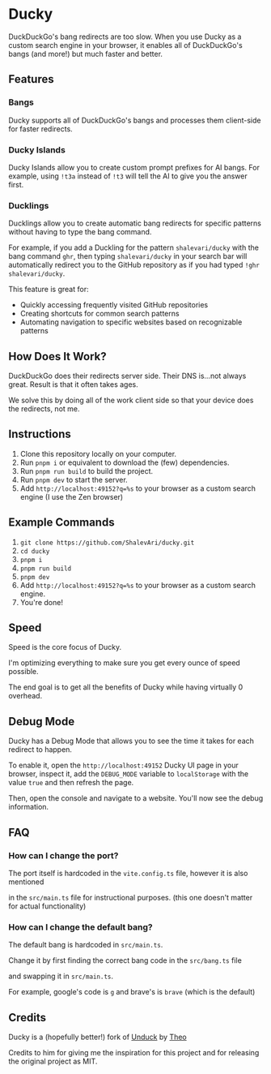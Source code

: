 # Ducky

DuckDuckGo's bang redirects are too slow. When you use Ducky as a custom search engine in your browser, it enables all of DuckDuckGo's bangs (and more!) but much faster and better.

## Features

### Bangs

Ducky supports all of DuckDuckGo's bangs and processes them client-side for faster redirects.

### Ducky Islands

Ducky Islands allow you to create custom prompt prefixes for AI bangs. For example, using `!t3a` instead of `!t3` will tell the AI to give you the answer first.

### Ducklings

Ducklings allow you to create automatic bang redirects for specific patterns without having to type the bang command.

For example, if you add a Duckling for the pattern `shalevari/ducky` with the bang command `ghr`, then typing `shalevari/ducky` in your search bar will automatically redirect you to the GitHub repository as if you had typed `!ghr shalevari/ducky`.

This feature is great for:

- Quickly accessing frequently visited GitHub repositories
- Creating shortcuts for common search patterns
- Automating navigation to specific websites based on recognizable patterns

## How Does It Work?

DuckDuckGo does their redirects server side. Their DNS is...not always great. Result is that it often takes ages.

We solve this by doing all of the work client side so that your device does the redirects, not me.

## Instructions

1. Clone this repository locally on your computer.
2. Run `pnpm i` or equivalent to download the (few) dependencies.
3. Run `pnpm run build` to build the project.
4. Run `pnpm dev` to start the server.
5. Add `http://localhost:49152?q=%s` to your browser as a custom search engine (I use the Zen browser)

## Example Commands

1. `git clone https://github.com/ShalevAri/ducky.git`
2. `cd ducky`
3. `pnpm i`
4. `pnpm run build`
5. `pnpm dev`
6. Add `http://localhost:49152?q=%s` to your browser as a custom search engine.
7. You're done!

## Speed

Speed is the core focus of Ducky.

I'm optimizing everything to make sure you get every ounce of speed possible.

The end goal is to get all the benefits of Ducky while having virtually 0 overhead.

## Debug Mode

Ducky has a Debug Mode that allows you to see the time it takes for each redirect to happen.

To enable it, open the `http://localhost:49152` Ducky UI page in your browser, inspect it, add the `DEBUG_MODE` variable to `localStorage` with the value `true` and then refresh the page.

Then, open the console and navigate to a website. You'll now see the debug information.

## FAQ

### How can I change the port?

The port itself is hardcoded in the `vite.config.ts` file, however it is also mentioned

in the `src/main.ts` file for instructional purposes. (this one doesn't matter for actual functionality)

### How can I change the default bang?

The default bang is hardcoded in `src/main.ts`.

Change it by first finding the correct bang code in the `src/bang.ts` file

and swapping it in `src/main.ts`.

For example, google's code is `g` and brave's is `brave` (which is the default)

## Credits

Ducky is a (hopefully better!) fork of [Unduck](https://github.com/t3dotgg/unduck) by [Theo](https://github.com/t3dotgg)

Credits to him for giving me the inspiration for this project and for releasing the original project as MIT.
